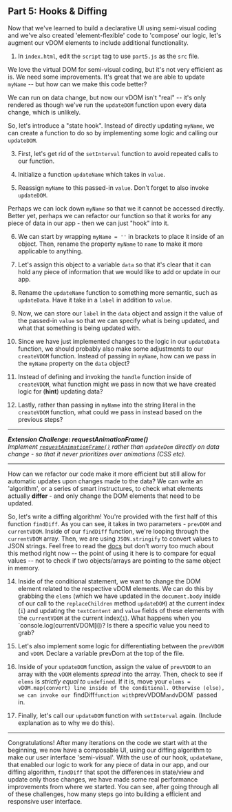 ## Part 5: Hooks & Diffing

Now that we've learned to build a declarative UI using semi-visual coding and we've also created 'element-flexible' code to 'compose' our logic, let's augment our vDOM elements to include additional functionality.

1. In `index.html`, edit the `script` tag to use `part5.js` as the `src` file.

We love the virtual DOM for semi-visual coding, but it's not very efficient as is. We need some improvements. It's great that we are able to update `myName` -- but how can we make this code better?

We can run on data change, but now our vDOM isn't "real" -- it's only rendered as though we've run the `updateDOM` function upon every data change, which is unlikely.

So, let's introduce a "state hook". Instead of directly updating `myName`, we can create a function to do so by implementing some logic and calling our `updateDOM`.

3. First, let's get rid of the `setInterval` function to avoid repeated calls to our function.

4. Initialize a function `updateName` which takes in `value`.

5. Reassign `myName` to this passed-in `value`. Don't forget to also invoke `updateDOM`.

Perhaps we can lock down `myName` so that we it cannot be accessed directly. Better yet, perhaps we can refactor our function so that it works for any piece of data in our app - then we can just "hook" into it.

6. We can start by wrapping `myName = ''` in brackets to place it inside of an object. Then, rename the property `myName` to `name` to make it more applicable to anything.

7. Let's assign this object to a variable `data` so that it's clear that it can hold any piece of information that we would like to add or update in our app.

8. Rename the `updateName` function to something more semantic, such as `updateData`. Have it take in a `label` in addition to `value`.

9. Now, we can store our `label` in the `data` object and assign it the value of the passed-in `value` so that we can specify what is being updated, and what that something is being updated with.

10. Since we have just implemented changes to the logic in our `updateData` function, we should probably also make some adjustments to our `createVDOM` function. Instead of passing in `myName`, how can we pass in the `myName` property on the `data` object?

11. Instead of defining and invoking the `handle` function inside of `createVDOM`, what function might we pass in now that we have created logic for (**hint**) updating data?

12. Lastly, rather than passing in `myName` into the string literal in the `createVDOM` function, what could we pass in instead based on the previous steps?

---

***Extension Challenge: requestAnimationFrame()*** <br/>
*Implement [`requestAnimationFrame()`](https://developer.mozilla.org/en-US/docs/Web/API/window/requestAnimationFrame) rather than `updateDom` directly on data change - so that it never prioritizes over animations (CSS etc).*

---

How can we refactor our code make it more efficient but still allow for automatic updates upon changes made to the data? We can write an 'algorithm', or a series of smart instructures, to check what elements actually **differ** - and only change the DOM elements that need to be updated.

So, let's write a diffing algorithm! You're provided with the first half of this function `findDiff`. As you can see, it takes in two parameters - `prevDOM` and `currentVDOM`. Inside of our `findDiff` function, we're looping through the `currentVDOM` array. Then, we are using `JSON.stringify` to convert values to JSON strings. Feel free to read the [docs](https://developer.mozilla.org/en-US/docs/Web/JavaScript/Reference/Global_Objects/JSON/stringify) but don't worry too much about this method right now -- the point of using it here is to compare for equal values -- not to check if two objects/arrays are pointing to the same object in memory.

14. Inside of the conditional statement, we want to change the DOM element related to the respective vDOM elements. We can do this by grabbing the `elems` (which we have updated in the `document.body` inside of our call to the `replaceChildren` method `updateDOM`) at the current index (`i`) and updating the `textContent` and `value` fields of these elements with the `currentVDOM` at the current index(`i`). What happens when you `console.log(currentVDOM[i])? Is there a specific value you need to grab?

15. Let's also implement some logic for differentiating between the `prevVDOM` and `vDOM`. Declare a variable prevDom at the top of the file.

16. Inside of your `updateDOM` function, assign the value of `prevVDOM` to an array with the `vDOM` elements _spread_ into the array. Then, check to see if `elems` is _strictly equal to_ `undefined`. If it is, move your `elems = vDOM.map(convert) line inside of the conditional. Otherwise (else), we can invoke our `findDiff`function with`prevVDOM`and`vDOM` passed in.

17. Finally, let's call our `updateDOM` function with `setInterval` again. (Include explanation as to why we do this).

---

Congratulations! After many iterations on the code we start with at the beginning, we now have a composable UI, using our diffing algorithm to make our user interface 'semi-visual'. With the use of our hook, `updateName`, that enabled our logic to work for any piece of data in our app, and our diffing algorithm, `findDiff` that spot the differences in state/view and update only those changes, we have made some real performance improvements from where we started. You can see, after going through all of these challenges, how many steps go into building a efficient and responsive user interface.
